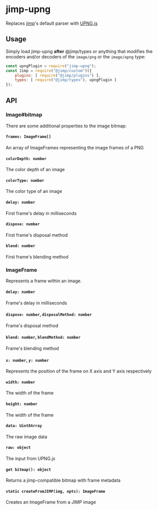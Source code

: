 # jimp-upng
Replaces [jimp](https://github.com/oliver-moran/jimp)'s default parser with [UPNG.js](https://github.com/photopea/UPNG.js)

## Usage
Simply load jimp-upng **after** @jimp/types or anything that modifies the encoders and/or decoders of the `image/png` or the `image/apng` type:
```js
const upngPlugin = require("jimp-upng");
const Jimp = require("@jimp/custom")({
    plugins: [ require("@jimp/plugins") ],
    types: [ require("@jimp/types"), upngPlugin ]
});
```

## API
### Image#bitmap
There are some additional properties to the image bitmap:
#### `frames: ImageFrame[]`
An array of ImageFrames representing the image frames of a PNG
#### `colorDepth: number`
The color depth of an image
#### `colorType: number`
The color type of an image
#### `delay: number`
First frame's delay in milliseconds
#### `dispose: number`
First frame's disposal method
#### `blend: number`
First frame's blending method

### ImageFrame
Represents a frame within an image.

#### `delay: number`
Frame's delay in milliseconds
#### `dispose: number`, `disposalMethod: number`
Frame's disposal method
#### `blend: number`, `blendMethod: number`
Frame's blending method
#### `x: number`, `y: number`
Represents the position of the frame on X axis and Y axis respectively
#### `width: number`
The width of the frame
#### `height: number`
The width of the frame
#### `data: Uint8Array`
The raw image data
#### `raw: object`
The input from UPNG.js
#### `get bitmap(): object`
Returns a jimp-compatible bitmap with frame metadata
#### `static createFromJIMP(img, opts): ImageFrame`
Creates an ImageFrame from a JIMP image
